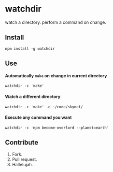 watchdir
========

watch a directory. perform a command on change.

## Install

`npm install -g watchdir`

## Use

#### Automatically `make` on change in current directory

`watchdir -c 'make'`

#### Watch a different directory

`watchdir -c 'make' -d ~/code/skynet/`

#### Execute any command you want

`watchdir -c 'npm become-overlord --planet=earth'`

## Contribute

1. Fork.
2. Pull request.
3. Hallelujah.

